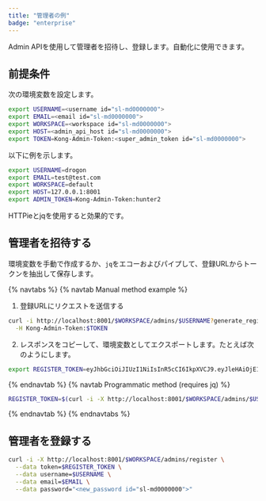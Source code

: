 ```yaml
---
title: "管理者の例"
badge: "enterprise"
---
```

Admin APIを使用して管理者を招待し、登録します。自動化に使用できます。

前提条件
----

次の環境変数を設定します。

```bash
export USERNAME=<username id="sl-md0000000">
export EMAIL=<email id="sl-md0000000">
export WORKSPACE=<workspace id="sl-md0000000">
export HOST=<admin_api_host id="sl-md0000000">
export TOKEN=Kong-Admin-Token:<super_admin_token id="sl-md0000000">
```

以下に例を示します。

```bash
export USERNAME=drogon
export EMAIL=test@test.com
export WORKSPACE=default
export HOST=127.0.0.1:8001
export ADMIN_TOKEN=Kong-Admin-Token:hunter2
```

HTTPieとjqを使用すると効果的です。

管理者を招待する
--------

環境変数を手動で作成するか、`jq`をエコーおよびパイプして、登録URLからトークンを抽出して保存します。

{% navtabs %}
{% navtab Manual method example %}

1. 登録URLにリクエストを送信する

```bash
curl -i http://localhost:8001/$WORKSPACE/admins/$USERNAME?generate_register_url=true \
  -H Kong-Admin-Token:$TOKEN
```

2. レスポンスをコピーして、環境変数としてエクスポートします。たとえば次のようにします。

```bash
export REGISTER_TOKEN=eyJhbGciOiJIUzI1NiIsInR5cCI6IkpXVCJ9.eyJleHAiOjE1NDUwNjc0NjUsImlkIjoiM2IyNzY3MzEtNjIxZC00ZjA3LTk3YTQtZjU1NTg0NmJkZjJjIn0.gujRDi2pX_E7u2zuhYBWD4MoPFKe3axMAq-AUcORg2g
```

{% endnavtab %}
{% navtab Programmatic method (requires jq) %}

```bash
REGISTER_TOKEN=$(curl -i -X http://localhost:8001/$WORKSPACE/admins/$USERNAME?generate_register_url=true -H Kong-Admin-Token:$TOKEN | jq .token -r)
```

{% endnavtab %}
{% endnavtabs %}

管理者を登録する
--------

```bash
curl -i -X http://localhost:8001/$WORKSPACE/admins/register \
  --data token=$REGISTER_TOKEN \
  --data username=$USERNAME \
  --data email=$EMAIL \
  --data password="<new_password id="sl-md0000000">"
```

